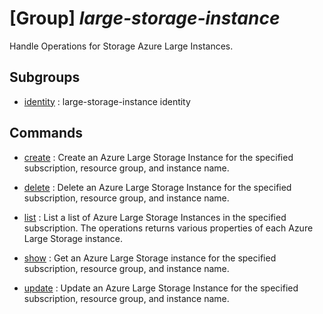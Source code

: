 # [Group] _large-storage-instance_

Handle Operations for Storage Azure Large Instances.

## Subgroups

- [identity](/Commands/large-storage-instance/identity/readme.md)
: large-storage-instance identity

## Commands

- [create](/Commands/large-storage-instance/_create.md)
: Create an Azure Large Storage Instance for the specified subscription,
resource group, and instance name.

- [delete](/Commands/large-storage-instance/_delete.md)
: Delete an Azure Large Storage Instance for the specified subscription,
resource group, and instance name.

- [list](/Commands/large-storage-instance/_list.md)
: List a list of Azure Large Storage Instances in the specified subscription. The operations returns various properties of each Azure Large Storage instance.

- [show](/Commands/large-storage-instance/_show.md)
: Get an Azure Large Storage instance for the specified subscription, resource
group, and instance name.

- [update](/Commands/large-storage-instance/_update.md)
: Update an Azure Large Storage Instance for the specified subscription,
resource group, and instance name.
